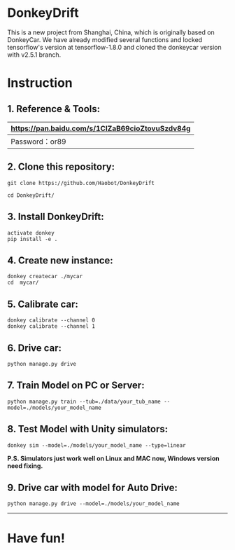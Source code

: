 # DonkeyDrift
This is a new project from Shanghai, China, which is originally based on DonkeyCar.
We have already modified several functions and locked tensorflow's version at tensorflow-1.8.0 and cloned the donkeycar version with v2.5.1 branch.

# Instruction

## 1. Reference & Tools:

| https://pan.baidu.com/s/1ClZaB69cioZtovuSzdv84g |
| ----------------------------------------------- |
| Password：or89                                  |

## 2. Clone this repository:

```
git clone https://github.com/Haobot/DonkeyDrift

cd DonkeyDrift/
```

## 3. Install DonkeyDrift:

```
activate donkey
pip install -e .
```

## 4. Create new instance:

```
donkey createcar ./mycar
cd  mycar/
```

## 5. Calibrate car:

```
donkey calibrate --channel 0
donkey calibrate --channel 1
```

## 6. Drive car:

```
python manage.py drive 
```

## 7. Train Model on PC or Server:
```
python manage.py train --tub=./data/your_tub_name --model=./models/your_model_name
```

## 8. Test Model with Unity simulators:

```
donkey sim --model=./models/your_model_name --type=linear
```

**P.S. Simulators just work well on Linux and MAC now, Windows version need fixing.**

## 9. Drive car with model for Auto Drive:

```
python manage.py drive --model=./models/your_model_name
```

------

# Have fun!